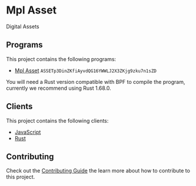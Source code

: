 # Mpl Asset

Digital Assets

## Programs

This project contains the following programs:

- [Mpl Asset](./programs/mpl-asset/README.md) `ASSETp3DinZKfiAyvdQG16YWWLJ2X3ZKjg9zku7n1sZD`

You will need a Rust version compatible with BPF to compile the program, currently we recommend using Rust 1.68.0.

## Clients

This project contains the following clients:

- [JavaScript](./clients/js/README.md)
- [Rust](./clients/rust/README.md)

## Contributing

Check out the [Contributing Guide](./CONTRIBUTING.md) the learn more about how to contribute to this project.
